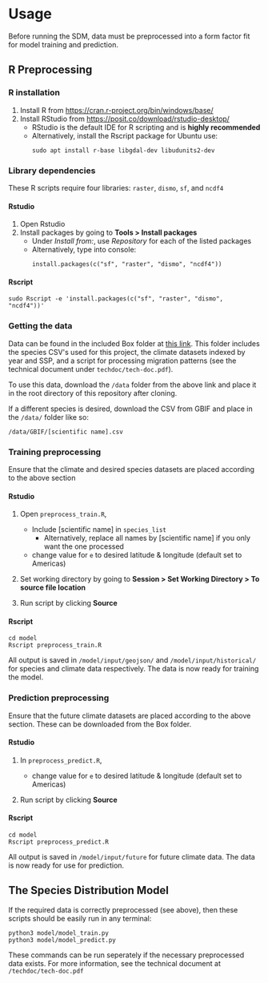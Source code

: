# Usage

Before running the SDM, data must be preprocessed into a form factor fit for model training and prediction.

## R Preprocessing 

### R installation

1. Install R from https://cran.r-project.org/bin/windows/base/
2. Install RStudio from https://posit.co/download/rstudio-desktop/
    - RStudio is the default IDE for R scripting and is **highly recommended**
    - Alternatively, install the Rscript package for Ubuntu use:
      ```
      sudo apt install r-base libgdal-dev libudunits2-dev
      ```

### Library dependencies

These R scripts require four libraries: `raster`, `dismo`, `sf`, and
`ncdf4`

#### Rstudio
1. Open Rstudio
2. Install packages by going to **Tools > Install packages**
    - Under *Install from:*, use *Repository* for each of the listed packages
    - Alternatively, type into console:
      ```
      install.packages(c("sf", "raster", "dismo", "ncdf4"))
      ```

#### Rscript
```
sudo Rscript -e 'install.packages(c("sf", "raster", "dismo", "ncdf4"))'
```

### Getting the data
Data can be found in the included Box folder at [this link](https://ucdavis.app.box.com/s/l5iky1y6z526r6ewifvtr6c4ccp5jsjz). This
folder includes the species CSV's used for this project, the climate datasets indexed by year and SSP, and a script for processing migration patterns (see the technical document under `techdoc/tech-doc.pdf`).

To use this data, download the `/data` folder from the above link and place it
in the root directory of this repository after cloning.

If a different species is desired, download the CSV from GBIF and
place in the `/data/` folder like so:

    /data/GBIF/[scientific name].csv
    
### Training preprocessing
Ensure that the climate and desired species datasets are placed according to
the above section

#### Rstudio
1. Open `preprocess_train.R`,
    - Include [scientific name] in `species_list`
        - Alternatively, replace all names by [scientific name] if you only want
          the one processed
    - change value for `e` to desired latitude & longitude (default set to
      Americas)

2. Set working directory by going to **Session > Set Working Directory > To source file location**
    
3. Run script by clicking **Source**

#### Rscript
```
cd model
Rscript preprocess_train.R
```

All output is saved in `/model/input/geojson/` and `/model/input/historical/`
for species and climate data respectively. The data is now ready for training
the model.

### Prediction preprocessing
Ensure that the future climate datasets are placed according to
the above section. These can be downloaded from the Box folder.
    
#### Rstudio
1. In `preprocess_predict.R`,
    - change value for `e` to desired latitude & longitude (default set to
      Americas)
    
3. Run script by clicking **Source**

#### Rscript
```
cd model
Rscript preprocess_predict.R
```

All output is saved in `/model/input/future` for future climate data. The data
is now ready for use for prediction.

## The Species Distribution Model
If the required data is correctly preprocessed (see above), then these scripts should be easily run in any terminal:

```
python3 model/model_train.py
python3 model/model_predict.py
```

These commands can be run seperately if the necessary preprocessed data exists. For more information, see the technical document at `/techdoc/tech-doc.pdf`